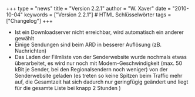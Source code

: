 +++
type = "news"
title = "Version 2.2.1"
author = "W. Xaver"
date = "2010-10-04"
keywords = ["Version 2.2.1"] # HTML Schlüsselwörter
tags = ["Changelog"]
+++

- Ist ein Downloadserver nicht erreichbar, wird automatisch ein anderer gewählt
- Einige Sendungen sind beim ARD in besserer Auflösung (zB. Nachrichten)
- Das Laden der Filmliste von der Senderwebsite wurde nochmals etwas überarbeitet, es wird nur noch mit Modem-Geschwindigkeit (max. 50 kBit je Sender, bei den Regionalsendern noch weniger) von der Senderwebsite geladen (es treten so keine Spitzen beim Traffic mehr auf, die Gesamtzeit hat sich dadurch nur geringfügig geändert und liegt für die gesamte Liste bei knapp 2 Stunden )
<!--more-->

